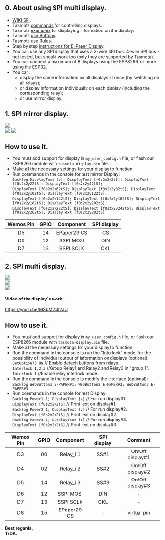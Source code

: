 ## 0. About using SPI multi display.   
 - [WIKI SPI](https://en.wikipedia.org/wiki/Serial_Peripheral_Interface).  
 - Tasmota [commands](https://tasmota.github.io/docs/Commands/#displays) for controlling displays.  
 - Tasmota [examples](https://tasmota.github.io/docs/Displays/#rule-examples-for-scripting-examples-see-scripting-docs) for displaying information on the display.  
 - Tasmota [use Buttons](https://tasmota.github.io/docs/Buttons-and-Switches/#button).   
 - Tasmota [use Rules](https://tasmota.github.io/docs/Rules/).    
 - Step by step [instructions for E-Paper Display](https://github.com/arendst/Tasmota/discussions/11850).  
 - You can use any SPI display that uses a 3-wire SPI bus. 4-wire SPI bus - not tested, but should work too (only they are supported by Tasmota).
 - You can connect a maximum of 8 displays using the ESP8266, or more using the ESP32.  
 - You can:  
   - display the same information on all displays at once (by switching on all relays);  
   - or display information individually on each display (including the corresponding relay);  
   - or use mirror display.  

## 1. SPI mirror display.
![](https://raw.githubusercontent.com/TrDA-hab/Projects/master/SPI%20multi%20display/4191.jpg)  
![](https://raw.githubusercontent.com/TrDA-hab/Projects/master/SPI%20multi%20display/4192.jpg)
![](https://raw.githubusercontent.com/TrDA-hab/Projects/master/SPI%20multi%20display/20210927_164541.jpg) 

## How to use it.  
 - You must add support for display in `my_user_config.h` file, or flash our ESP8266 module with `tasmota-display.bin` file.   
 - Make all the necessary settings for your display to function.  
 - Run commands in the console for test mirror Display:    
  `Backlog DisplayText [z]; DisplayText [f0s2x2y2tS]; DisplayText [f0s2x2y22tS]; DisplayText [f0s2x2y42tS];`  
  `DisplayText [f0s2x2y62tS]; DisplayText [f0s2x2y82tS]; DisplayText [f0s2x2y102tS]; DisplayText [f0s2x2y122tS];`  
  `DisplayText [f0s2x2y142tS]; DisplayText [f0s2x2y162tS]; DisplayText [f0s2x2y182tS]; DisplayText [f0s2x2y202tS];`  
  `DisplayText [f0s2x2y222tS]; DisplayText [f0s2x2y242tS]; DisplayText [f0s2x2y262tS]; DisplayText [f0s2x2y282tS]`  

Wemos Pin|GPIO|Component|SPI display|
:-:|:-:|:-:|:-:
D5|14|EPaper29 CS|CS
D6|12|SSPI MOSI|DIN
D7|13|SSPI SCLK|CKL

## 2. SPI multi display.

![](https://raw.githubusercontent.com/TrDA-hab/Projects/master/SPI%20multi%20display/4151.jpg)  
![](https://raw.githubusercontent.com/TrDA-hab/Projects/master/SPI%20multi%20display/4152.jpg)   
![](https://raw.githubusercontent.com/TrDA-hab/Projects/master/SPI%20multi%20display/20210917_191722.jpg)   

#### Video of the display`s work:   
https://youtu.be/MSbM2clI2aU   

## How to use it.  
 - You must add support for display in `my_user_config.h` file, or flash our ESP8266 module with `tasmota-display.bin` file.   
 - Make all the necessary settings for your display to function.  
 - Run the command in the console  to run the "Interlock" mode, for the possibility of individual output of information on displays (optional):  
   `SetOption73 ON` // Enable detach buttons from relays.  
   `Interlock 1,2,3` //Group Relay1 and Relay2 and Relay3 in "group 1".  
   `Interlock 1`     //Enable relay interlock mode.  
 - Run the command in the console to modify the interface (optional):   
   `Backlog WebButton1 E-PAPER#1; WebButton2 E-PAPER#2; WebButton3 E-PAPER#3`  
 - Run commands in the console for test Display:    
   `Backlog Power1 1; DisplayText [z]`  // For run display#1.  
   `DisplayText [f0s2x2y2tS]`    // Print text on display#1.  
   `Backlog Power2 1; DisplayText [z]`  // For run display#2.  
   `DisplayText [f0s2x2y2tS]`    // Print text on display#2.   
   `Backlog Power3 1; DisplayText [z]`  // For run display#3.  
   `DisplayText [f0s2x2y2tS]`    // Print text on display#3.   

Wemos Pin|GPIO|Component|SPI display|Сomment|
:-:|:-:|:-:|:-:|:-:
D3|00|Relay_i 1|SS#1|On/Off display#1
D4|02|Relay_i 2|SS#2|On/Off display#2
D5|14|Relay_i 3|SS#3|On/Off display#3
D6|12|SSPI MOSI|DIN|-
D7|13|SSPI SCLK|CKL|-
D8|15|EPaper29 CS|-|virtual pin

**Best regards,   
TrDA.**
